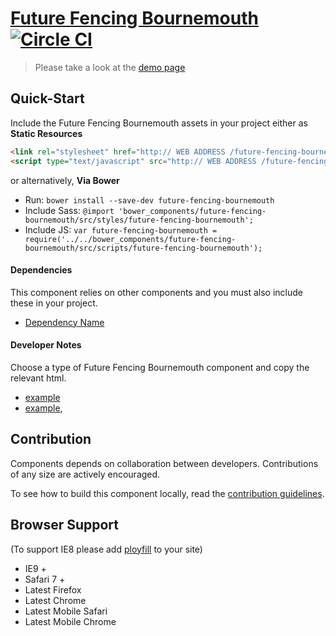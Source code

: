 [Future Fencing Bournemouth](http://peter-mouland.github.io/future-fencing-bournemouth.git)  [![Circle CI](https://circleci.com/gh/peter-mouland/future-fencing-bournemouth/tree/master.svg?style=svg)](https://circleci.com/gh/peter-mouland/future-fencing-bournemouth/tree/master)
========================

> Please take a look at the [demo page](http://peter-mouland.github.io/future-fencing-bournemouth.git)

## Quick-Start

Include the Future Fencing Bournemouth assets in your project either as **Static Resources**

```html
<link rel="stylesheet" href="http:// WEB ADDRESS /future-fencing-bournemouth/0.0.1/styles/future-fencing-bournemouth.min.css" />
<script type="text/javascript" src="http:// WEB ADDRESS /future-fencing-bournemouth/0.0.1/scripts/future-fencing-bournemouth.min.js"></script>
```

or alternatively, **Via Bower**

 * Run: `bower install --save-dev future-fencing-bournemouth`
 * Include Sass: `@import 'bower_components/future-fencing-bournemouth/src/styles/future-fencing-bournemouth';`
 * Include JS: `var future-fencing-bournemouth = require('../../bower_components/future-fencing-bournemouth/src/scripts/future-fencing-bournemouth');`


#### Dependencies

This component relies on other components and you must also include these in your project.

 * [Dependency Name](https://github.com/DependencyName)

#### Developer Notes

Choose a type of Future Fencing Bournemouth component and copy the relevant html.
 * [example](demo/_includes/example.html)
 * [example](demo/_includes/example.html),

## Contribution

Components depends on collaboration between developers. Contributions of any size are actively encouraged.

To see how to build this component locally, read the [contribution guidelines](CONTRIBUTING.md).

## Browser Support

(To support IE8 please add [ployfill](https://github.com/skyglobal/polyfill) to your site)

 * IE9 +
 * Safari 7 +
 * Latest Firefox
 * Latest Chrome
 * Latest Mobile Safari
 * Latest Mobile Chrome
